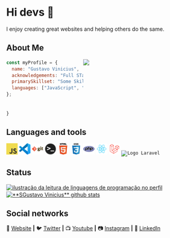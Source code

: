 
# Hi devs 👋

I enjoy creating great websites and helping others do the same.

## About Me

<img align="right" width="300" src="https://i2.wp.com/allhtaccess.info/wp-content/uploads/2018/03/programming.gif?fit=1281%2C716&ssl=1" />

```javascript
const myProfile = {
  name: "Gustavo Vinicius",
  acknowledgements: "Full STack",
  primarySkillset: "Some Skills",
  languages: ["JavaScript", "PHP", "React", "Laravel", "Node"]
};


}
```

## Languages ​​and tools


<code><img
    height="30"
    src="https://raw.githubusercontent.com/github/explore/80688e429a7d4ef2fca1e82350fe8e3517d3494d/topics/javascript/javascript.png"
    alt="Logo javascript"/></code>
<code><img
    height="30"
    src="https://raw.githubusercontent.com/github/explore/80688e429a7d4ef2fca1e82350fe8e3517d3494d/topics/visual-studio-code/visual-studio-code.png"
    alt="Logo visual studio"/></code>
<code><img
    height="30"
    src="https://raw.githubusercontent.com/github/explore/80688e429a7d4ef2fca1e82350fe8e3517d3494d/topics/git/git.png"
    alt="Logo git"/></code>
<code><img
    height="30"
    src="https://raw.githubusercontent.com/github/explore/80688e429a7d4ef2fca1e82350fe8e3517d3494d/topics/terminal/terminal.png"
    alt="Logo terminal"/></code>
<code><img
    height="30"
    src="https://raw.githubusercontent.com/github/explore/80688e429a7d4ef2fca1e82350fe8e3517d3494d/topics/html/html.png"
    alt="Logo HTML"/></code>
<code><img
    height="30"
    src="https://raw.githubusercontent.com/github/explore/80688e429a7d4ef2fca1e82350fe8e3517d3494d/topics/css/css.png"
    alt="Logo CSS"/></code>
<code><img
    height="30"
    src="https://raw.githubusercontent.com/github/explore/80688e429a7d4ef2fca1e82350fe8e3517d3494d/topics/php/php.png"
    alt="Logo PHP"/></code>
<code><img
    height="30"
    src="https://raw.githubusercontent.com/github/explore/80688e429a7d4ef2fca1e82350fe8e3517d3494d/topics/react/react.png"
    alt="Logo React"/></code>
<code><img
    height="30"
    src="https://raw.githubusercontent.com/github/explore/80688e429a7d4ef2fca1e82350fe8e3517d3494d/topics/laravel/laravel.png"
    alt="Logo Laravel"/></code>
<code><img
    height="30"
    src="https://raw.githubusercontent.com/github/explore/80688e429a7d4ef2fca1e82350fe8e3517d3494d/topics/node/node.png"
    alt="Logo Laravel"/></code>
    

## Status

<a href="https://github.com/GustavoViniciusDev" title="ilustração do mapeamento de linguagens">
  <img align="center" src="https://github-readme-stats.vercel.app/api/top-langs/?username=gustavoviniciusdev&theme=dracula&hide_langs_below=1" alt="ilustração da leitura de linguagens de programação no perfil"/>
</a>

<a href="https://github.com/GustavoViniciusDev" title="ilustração do mapeamento do perfil">
 <img align="center" src="https://github-readme-stats.vercel.app/api?username=gustavoviniciusdev&show_icons=true&theme=dracula&line_height=27" alt="**SGustavo Vinicius** github stats"/>
</a>

[website]: https://gustavoviniciusdev.com/
[twitter]: https://twitter.com/gutookkjk/
[youtube]: https://www.youtube.com/channel/UCUFDwDhN8ldoEyc7fonSLZw
[instagram]: https://www.instagram.com/GustavoViniciusDev/
[linkedin]: https://www.linkedin.com/in/gustavo-linhares-907b67181/

<br>

## Social networks

🏡 [Website][website] **|**
🐦 [Twitter][twitter] **|**
📺 [Youtube][youtube] **|**
📷 [Instagram][instagram] **|**
👔 [LinkedIn][linkedin]

